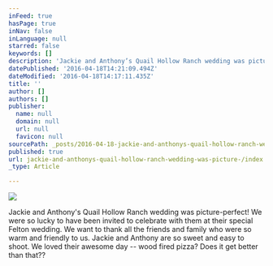 ```yaml
---
inFeed: true
hasPage: true
inNav: false
inLanguage: null
starred: false
keywords: []
description: 'Jackie and Anthony’s Quail Hollow Ranch wedding was picture-perfect! We were so lucky to have been invited to celebrate with them at their special Felton wedding. We want to thank all the friends and family who were so warm and friendly to us. Jackie and Anthony are so sweet and easy to shoot. We loved their awesome day – wood fired pizza? Does it get better than that??'
datePublished: '2016-04-18T14:21:09.494Z'
dateModified: '2016-04-18T14:17:11.435Z'
title: ''
author: []
authors: []
publisher:
  name: null
  domain: null
  url: null
  favicon: null
sourcePath: _posts/2016-04-18-jackie-and-anthonys-quail-hollow-ranch-wedding-was-picture-.md
published: true
url: jackie-and-anthonys-quail-hollow-ranch-wedding-was-picture-/index.html
_type: Article

---
```

![](https://the-grid-user-content.s3-us-west-2.amazonaws.com/7dd02651-c73d-4c1e-b61f-d95a98a1bb70.jpg)

Jackie and Anthony's Quail Hollow Ranch wedding was picture-perfect! We were so lucky to have been invited to celebrate with them at their special Felton wedding. We want to thank all the friends and family who were so warm and friendly to us. Jackie and Anthony are so sweet and easy to shoot. We loved their awesome day -- wood fired pizza? Does it get better than that??